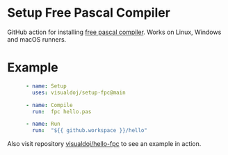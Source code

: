 # Setup Free Pascal Compiler

GitHub action for installing [free pascal compiler](https://www.freepascal.org/). Works on Linux, Windows and macOS runners.

# Example

```yaml
      - name: Setup
        uses: visualdoj/setup-fpc@main

      - name: Compile
        run:  fpc hello.pas

      - name: Run
        run:  "${{ github.workspace }}/hello"
```

Also visit repository [visualdoj/hello-fpc](https://github.com/visualdoj/hello-fpc) to see an example in action.

